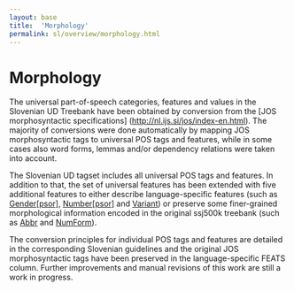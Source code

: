 ```yaml
---
layout: base
title:  'Morphology'
permalink: sl/overview/morphology.html
---
```


# Morphology

The universal part-of-speech categories, features and values in the Slovenian UD Treebank have been obtained by conversion from the [JOS morphosyntactic specifications] (http://nl.ijs.si/jos/index-en.html). The majority of conversions were done automatically by mapping JOS morphosyntactic tags to universal POS tags and features, while in some cases also word forms, lemmas and/or dependency relations were taken into account.

The Slovenian UD tagset includes all universal POS tags and features. In addition to that, the set of universal features has been extended with five additional features to either describe language-specific features (such as [Gender[psor]](../../sl/feat/Gender-psor.html), [Number[psor]](../../sl/feat/Number-psor.html) and [Variant](../../sl/feat/Variant.html)) or preserve some finer-grained morphological information encoded in the original ssj500k treebank (such as [Abbr](../../sl/feat/Abbr.html) and [NumForm](../../sl/feat/NumForm.html)).

The conversion principles for individual POS tags and features are detailed in the corresponding Slovenian guidelines and the original JOS morphosyntactic tags have been preserved in the language-specific FEATS column. Further improvements and manual revisions of this work are still a work in progress.


